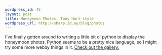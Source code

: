 ```yaml
--- 
wordpress_id: 45
layout: post
title: Honeymoon Photos, Tony Hart style
wordpress_url: http://sharp.id.au/blog/photos
---
```

I&apos;ve finally gotten around to writing a little bit o&apos; python to display the honeymoon photos. Python seems to be a pretty nice language, so I might try some more webby things in it. <a href="http://sharp.id.au/photos/gallery.py">Check out the gallery.</a>
